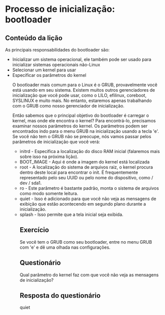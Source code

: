 # Processo de inicialização: bootloader

## Conteúdo da lição

As principais responsabilidades do bootloader são:

<ul>
<li> Inicializar um sistema operacional, ele também pode ser usado para inicializar sistemas operacionais não-Linux </ li>
<li> Selecionar um kernel para usar </ li>
<li> Especificar os parâmetros do kernel </ li>
</ ul>

O bootloader mais comum para o Linux é o GRUB, provavelmente você está usando em seu sistema. Existem muitos outros gerenciadores de inicialização que você pode usar, como o LILO, efilinux, coreboot, SYSLINUX e muito mais. No entanto, estaremos apenas trabalhando com o GRUB como nosso gerenciador de inicialização.

Então sabemos que o principal objetivo do bootloader é carregar o kernel, mas onde ele encontra o kernel? Para encontrá-lo, precisamos examinar nossos parâmetros do kernel. Os parâmetros podem ser encontrados indo para o menu GRUB na inicialização usando a tecla 'e'. Se você não tem o GRUB não se preocupe, nós vamos passar pelos parâmetros de inicialização que você verá:

<ul>
<li> initrd - Especifica a localização do disco RAM inicial (falaremos mais sobre isso na próxima lição).</ li>
<li> BOOT_IMAGE - Aqui é onde a imagem do kernel está localizada </ li>
<li> root - A localização do sistema de arquivos raiz, o kernel procura dentro deste local para encontrar o init. É frequentemente representado pelo seu UUID ou pelo nome do dispositivo, como / dev / sda1. </ li>
<li> ro - Este parâmetro é bastante padrão, monta o sistema de arquivos como modo somente leitura. </ li>
<li> quiet - Isso é adicionado para que você não veja as mensagens de exibição que estão acontecendo em segundo plano durante a inicialização. </ li>
<li> splash - Isso permite que a tela inicial seja exibida. </ li>
</ ul>

## Exercício

Se você tem o GRUB como seu bootloader, entre no menu GRUB com 'e' e dê uma olhada nas configurações.

## Questionário

Qual parâmetro do kernel faz com que você não veja as mensagens de inicialização?

## Resposta do questionário

quiet
